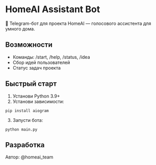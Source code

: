 # HomeAI Assistant Bot

🤖 Telegram-бот для проекта HomeAI — голосового ассистента для умного дома.

## Возможности
- Команды: /start, /help, /status, /idea
- Сбор идей пользователей
- Статус задач проекта

## Быстрый старт
1. Установи Python 3.9+
2. Установи зависимости:
```
pip install aiogram
```
3. Запусти бота:
```
python main.py
```

## Разработка
Автор: @homeai_team